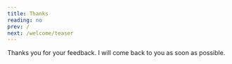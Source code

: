 ```yaml
---
title: Thanks
reading: no
prev: /
next: /welcome/teaser
---
```


Thanks you for your feedback. I will come back to you as soon as possible.

